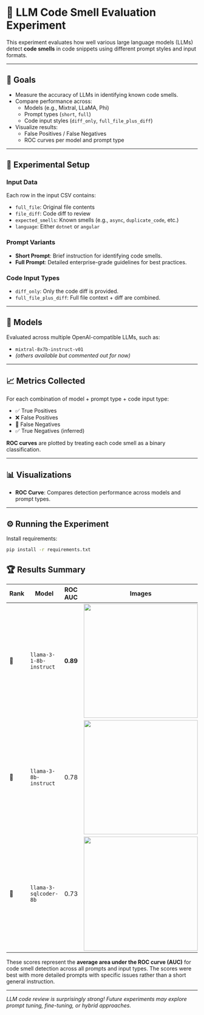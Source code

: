 # 🔬 LLM Code Smell Evaluation Experiment

This experiment evaluates how well various large language models (LLMs) detect **code smells** in code snippets using different prompt styles and input formats.

---

## 🎯 Goals

- Measure the accuracy of LLMs in identifying known code smells.
- Compare performance across:
  - Models (e.g., Mixtral, LLaMA, Phi)
  - Prompt types (`short`, `full`)
  - Code input styles (`diff_only`, `full_file_plus_diff`)
- Visualize results:
  - False Positives / False Negatives
  - ROC curves per model and prompt type

---

## 🧪 Experimental Setup

### Input Data

Each row in the input CSV contains:

- `full_file`: Original file contents
- `file_diff`: Code diff to review
- `expected_smells`: Known smells (e.g., `async`, `duplicate_code`, etc.)
- `language`: Either `dotnet` or `angular`

### Prompt Variants

- **Short Prompt**: Brief instruction for identifying code smells.
- **Full Prompt**: Detailed enterprise-grade guidelines for best practices.

### Code Input Types

- `diff_only`: Only the code diff is provided.
- `full_file_plus_diff`: Full file context + diff are combined.

---

## 🧠 Models

Evaluated across multiple OpenAI-compatible LLMs, such as:

- `mixtral-8x7b-instruct-v01`
- *(others available but commented out for now)*

---

## 📈 Metrics Collected

For each combination of model + prompt type + code input type:

- ✅ True Positives
- ❌ False Positives
- 🚫 False Negatives
- ✅ True Negatives (inferred)

**ROC curves** are plotted by treating each code smell as a binary classification.

---

## 📊 Visualizations

- **ROC Curve**: Compares detection performance across models and prompt types.

---

## ⚙️ Running the Experiment

Install requirements:

```bash
pip install -r requirements.txt
```

## 🏆 Results Summary

| Rank | Model                     | ROC AUC | Images |
|------|---------------------------|---------|--------|
| 🥇   | `llama-3-1-8b-instruct`    | **0.89** | <img src="https://github.com/user-attachments/assets/db6851c9-c30e-4671-bd85-518413e99d13" width="300" /> |
| 🥈   | `llama-3-8b-instruct`      | 0.78    | <img src="https://github.com/user-attachments/assets/9b946e0b-130f-4541-8469-90010ee5a296" width="300" /> |
| 🥉   | `llama-3-sqlcoder-8b`      | 0.73    | <img src="https://github.com/user-attachments/assets/c8221582-b8ee-43ec-af6c-9a8eaee74f2d" width="300" /> |


These scores represent the **average area under the ROC curve (AUC)** for code smell detection across all prompts and input types.
The scores were best with more detailed prompts with specific issues rather than a short general instruction.




---

*LLM code review is surprisingly strong! Future experiments may explore prompt tuning, fine-tuning, or hybrid approaches.*


